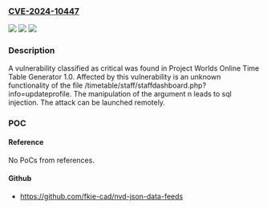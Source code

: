 ### [CVE-2024-10447](https://cve.mitre.org/cgi-bin/cvename.cgi?name=CVE-2024-10447)
![](https://img.shields.io/static/v1?label=Product&message=Online%20Time%20Table%20Generator&color=blue)
![](https://img.shields.io/static/v1?label=Version&message=%3D%201.0%20&color=brighgreen)
![](https://img.shields.io/static/v1?label=Vulnerability&message=SQL%20Injection&color=brighgreen)

### Description

A vulnerability classified as critical was found in Project Worlds Online Time Table Generator 1.0. Affected by this vulnerability is an unknown functionality of the file /timetable/staff/staffdashboard.php?info=updateprofile. The manipulation of the argument n leads to sql injection. The attack can be launched remotely.

### POC

#### Reference
No PoCs from references.

#### Github
- https://github.com/fkie-cad/nvd-json-data-feeds

